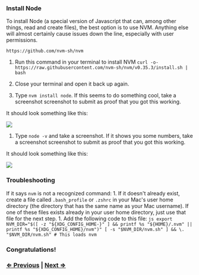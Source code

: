 ### Install Node

To install Node (a special version of Javascript that can, among other things, read and create files), the best option is to use NVM. Anything else will almost certainly cause issues down the line, especially with user permissions.

```https://github.com/nvm-sh/nvm```

1. Run this command in your terminal to install NVM `curl -o- https://raw.githubusercontent.com/nvm-sh/nvm/v0.35.3/install.sh | bash`

1. Close your terminal and open it back up again.
1. Type `nvm install node`. If this seems to do something cool, take a screenshot screenshot to submit as proof that you got this working.

It should look something like this:

![](../nvm.png)

1. Type `node -v` and take a screenshot. If it shows you some numbers, take a screenshot screenshot to submit as proof that you got this working.

It should look something like this:

![](../node.png)


### Troubleshooting

If it says `nvm` is not a recognized command:
    1. If it doesn't already exist, create a file called `.bash_profile` or `.zshrc` in your Mac's user home directory (the directory that has the same name as your Mac username). If one of these files exists already in your user home directory, just use that file for the next step.
    1. Add the following code to this file:
        ```js
        export NVM_DIR="$([ -z "${XDG_CONFIG_HOME-}" ] && printf %s "${HOME}/.nvm" || printf %s "${XDG_CONFIG_HOME}/nvm")"
        [ -s "$NVM_DIR/nvm.sh" ] && \. "$NVM_DIR/nvm.sh" # This loads nvm
        ```

### Congratulations!


### [⇐ Previous](3_git.md) |  [Next ⇒](5_eslint.md)
